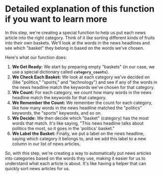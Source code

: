 # Detailed explanation of this function if you want to learn more

In this step, we're creating a special function to help us put each news article into the right category. Think of it like sorting different kinds of fruits into their own baskets. We'll look at the words in the news headlines and see which "basket" they belong in based on the words we've chosen.

Here's what our function does:

1. **We Get Ready:** We start by preparing empty "baskets" (in our case, we use a special dictionary called **`category_counts`**).
2. **We Check Each Basket:** We look at each category we've decided on (like "politics," "sports," and "technology") and see if any of the words in the news headline match the keywords we've chosen for that category.
3. **We Count:** For each category, we count how many words in the news headline match the keywords for that category.
4. **We Remember the Count:** We remember the count for each category, like how many words in the news headline matched the "politics" keywords, the "sports" keywords, and so on.
5. **We Decide:** We then decide which "basket" (category) has the most words that match. It's like saying, "This news headline talks about politics the most, so it goes in the 'politics' basket."
6. **We Label the Basket:** Finally, we put a label on the news headline, saying which category it belongs to, and we add this label to a new column in our list of news articles.

So, with this step, we're creating a way to automatically put news articles into categories based on the words they use, making it easier for us to understand what each article is about. It's like having a helper that can quickly sort news articles for us.